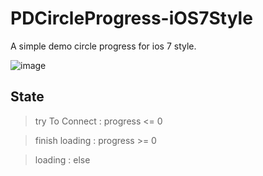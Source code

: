 PDCircleProgress-iOS7Style
==========================

 A simple demo circle progress for ios 7 style.

![image](https://github.com/ForkPanda/PDCircleProgress-iOS7Styleraw/raw/master/loading.gif)

## State

> try To Connect : progress <= 0

> finish loading : progress >= 0

> loading        : else
